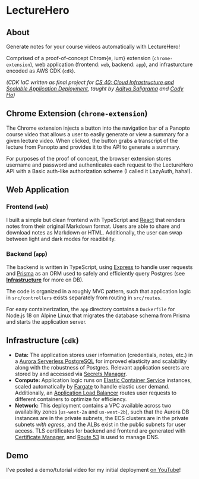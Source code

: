 # LectureHero

## About

Generate notes for your course videos automatically with LectureHero!

Comprised of a proof-of-concept Chrom{e, ium} extension (`chrome-extension`), web application (frontend: `web`, backend: `app`), and infrasturcture encoded as AWS CDK (`cdk`).

*(CDK IaC written as final project for [CS 40: Cloud Infrastructure and Scalable Application Deployment](https://infracourse.cloud/), taught by [Aditya Saligrama](https://saligrama.io/) and [Cody Ho](https://github.com/aesrentai))*

## Chrome Extension (`chrome-extension`)

The Chrome extension injects a button into the navigation bar of a Panopto course video that allows a user to easily generate or view a summary for a given lecture video. When clicked, the button grabs a transcript of the lecture from Panopto and provides it to the API to generate a summary.

For purposes of the proof of concept, the browser extension stores username and password and authenticates each request to the LectureHero API with a Basic auth-like authorization scheme (I called it LazyAuth, haha!).

## Web Application

### Frontend (`web`)

I built a simple but clean frontend with TypeScript and [React](https://react.dev/) that renders notes from their original Markdown format. Users are able to share and download notes as Markdown or HTML. Additionally, the user can swap between light and dark modes for readibility.

### Backend (`app`)

The backend is written in TypeScript, using [Express](https://expressjs.com/) to handle user requests and [Prisma](https://www.prisma.io/) as an ORM used to safely and efficiently query Postgres (see [**Infrastructure**](#infrastructure-cdk) for more on DB).

The code is organized in a roughly MVC pattern, such that application logic in `src/controllers` exists separately from routing in `src/routes`.

For easy containerization, the `app` directory contains a `Dockerfile` for Node.js 18 on Alpine Linux that migrates the database schema from Prisma and starts the application server.

## Infrastructure (`cdk`)

- **Data:** The application stores user information (credentials, notes, etc.) in a [Aurora Serverless PostgreSQL](https://aws.amazon.com/rds/aurora/) for improved elasticity and scalability along with the robustness of Postgres. Relevant application secrets are stored by and accessed via [Secrets Manager](https://aws.amazon.com/secrets-manager/).
- **Compute:** Application logic runs on [Elastic Container Service](https://aws.amazon.com/ecs/) instances, scaled automatically by [Fargate](https://aws.amazon.com/fargate/) to handle elastic user demand. Additionally, an [Application Load Balancer](https://aws.amazon.com/elasticloadbalancing/application-load-balancer/) routes user requests to different containers to optimize for efficiency.
- **Network:** This deployment contains a VPC available across two availability zones (`us-west-2a` and `us-west-2b`), such that the Aurora DB instances are in the private subnets, the ECS clusters are in the private subnets *with egress*, and the ALBs exist in the public subnets for user access. TLS certificates for backend and frontend are generated with [Certificate Manager](https://aws.amazon.com/certificate-manager/), and [Route 53](https://aws.amazon.com/route53/) is used to manage DNS.

## Demo

I've posted a demo/tutorial video for my initial deployment [on YouTube](https://www.youtube.com/watch?v=7vUBtNgY49g)!